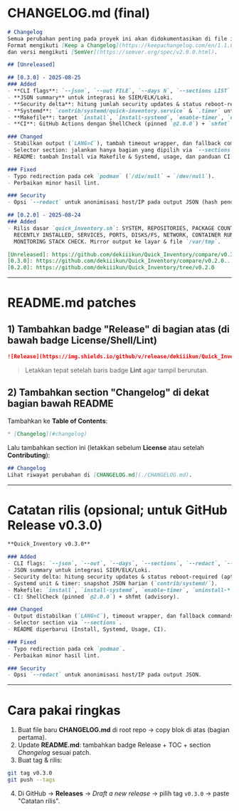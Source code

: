 # CHANGELOG.md (final)

```md
# Changelog
Semua perubahan penting pada proyek ini akan didokumentasikan di file ini.
Format mengikuti [Keep a Changelog](https://keepachangelog.com/en/1.1.0/),
dan versi mengikuti [SemVer](https://semver.org/spec/v2.0.0.html).

## [Unreleased]

## [0.3.0] - 2025-08-25
### Added
- **CLI flags**: `--json`, `--out FILE`, `--days N`, `--sections LIST`, `--redact`, `--version`, `--help`.
- **JSON summary** untuk integrasi ke SIEM/ELK/Loki.
- **Security delta**: hitung jumlah security updates & status reboot-required (apt/dnf/yum).
- **Systemd**: `contrib/systemd/quick-inventory.service` & `.timer` untuk snapshot JSON harian.
- **Makefile**: target `install`, `install-systemd`, `enable-timer`, `uninstall-*`, `lint`, `fmt`, `test`.
- **CI**: GitHub Actions dengan ShellCheck (pinned `@2.0.0`) + `shfmt` (advisory).

### Changed
- Stabilkan output (`LANG=C`), tambah timeout wrapper, dan fallback commands.
- Selector section: jalankan hanya bagian yang dipilih via `--sections`.
- README: tambah Install via Makefile & Systemd, usage, dan panduan CI.

### Fixed
- Typo redirection pada cek `podman` (`/div/null` → `/dev/null`).
- Perbaikan minor hasil lint.

### Security
- Opsi `--redact` untuk anonimisasi host/IP pada output JSON (hash pendek).

## [0.2.0] - 2025-08-24
### Added
- Rilis dasar `quick_inventory.sh`: SYSTEM, REPOSITORIES, PACKAGE COUNTS,
  RECENTLY INSTALLED, SERVICES, PORTS, DISKS/FS, NETWORK, CONTAINER RUNTIMES,
  MONITORING STACK CHECK. Mirror output ke layar & file `/var/tmp`.

[Unreleased]: https://github.com/dekiiikun/Quick_Inventory/compare/v0.3.0...HEAD
[0.3.0]: https://github.com/dekiiikun/Quick_Inventory/compare/v0.2.0...v0.3.0
[0.2.0]: https://github.com/dekiiikun/Quick_Inventory/tree/v0.2.0
```

---

# README.md patches

## 1) Tambahkan badge "Release" di bagian atas (di bawah badge License/Shell/Lint)

```md
![Release](https://img.shields.io/github/v/release/dekiiikun/Quick_Inventory?sort=semver)
```

> Letakkan tepat setelah baris badge **Lint** agar tampil berurutan.

## 2) Tambahkan section "Changelog" di dekat bagian bawah README

Tambahkan ke **Table of Contents**:

```md
* [Changelog](#changelog)
```

Lalu tambahkan section ini (letakkan sebelum **License** atau setelah **Contributing**):

```md
## Changelog
Lihat riwayat perubahan di [CHANGELOG.md](./CHANGELOG.md).
```

---

# Catatan rilis (opsional; untuk GitHub Release v0.3.0)

```md
**Quick_Inventory v0.3.0**

### Added
- CLI flags: `--json`, `--out`, `--days`, `--sections`, `--redact`, `--version`, `--help`.
- JSON summary untuk integrasi SIEM/ELK/Loki.
- Security delta: hitung security updates & status reboot-required (apt/dnf/yum).
- Systemd unit & timer: snapshot JSON harian (`contrib/systemd/`).
- Makefile: `install`, `install-systemd`, `enable-timer`, `uninstall-*`, `lint`, `fmt`, `test`.
- CI: ShellCheck (pinned `@2.0.0`) + shfmt (advisory).

### Changed
- Output distabilkan (`LANG=C`), timeout wrapper, dan fallback commands.
- Selector section via `--sections`.
- README diperbarui (Install, Systemd, Usage, CI).

### Fixed
- Typo redirection pada cek `podman`.
- Perbaikan minor hasil lint.

### Security
- Opsi `--redact` untuk anonimisasi host/IP pada output JSON.
```

---

# Cara pakai ringkas

1. Buat file baru **CHANGELOG.md** di root repo → copy blok di atas (bagian pertama).
2. Update **README.md**: tambahkan badge Release + TOC + section *Changelog* sesuai patch.
3. Buat tag & rilis:

```bash
git tag v0.3.0
git push --tags
```

4. Di GitHub → **Releases** → *Draft a new release* → pilih tag `v0.3.0` → paste "Catatan rilis".
